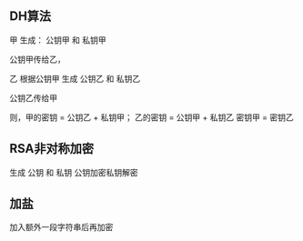 ## DH算法

甲 生成： 公钥甲 和 私钥甲

公钥甲传给乙，

乙 根据公钥甲 生成 公钥乙 和 私钥乙

公钥乙传给甲

则，甲的密钥 = 公钥乙 + 私钥甲；
    乙的密钥 = 公钥甲 + 私钥乙
    密钥甲 = 密钥乙
    
## RSA非对称加密
生成 公钥 和 私钥
公钥加密私钥解密

## 加盐
加入额外一段字符串后再加密


